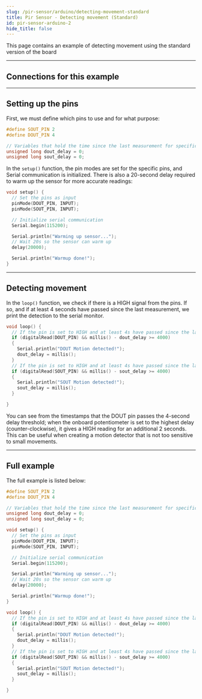 ```yaml
---
slug: /pir-sensor/arduino/detecting-movement-standard
title: Pir Sensor - Detecting movement (Standard)
id: pir-sensor-arduino-2
hide_title: false
---
```


This page contains an example of detecting movement using the standard version of the board

---

## Connections for this example

<CenteredImage src="/img/pir-sensor/connections_standard.png" alt="connections" />

---

## Setting up the pins

First, we must define which pins to use and for what purpose:

```cpp
#define SOUT_PIN 2
#define DOUT_PIN 4

// Variables that hold the time since the last measurement for specific pins
unsigned long dout_delay = 0;
unsigned long sout_delay = 0;
```

In the `setup()` function, the pin modes are set for the specific pins, and Serial communication is initialized. There is also a 20-second delay required to warm up the sensor for more accurate readings:

```cpp
void setup() {
  // Set the pins as input
  pinMode(DOUT_PIN, INPUT);
  pinMode(SOUT_PIN, INPUT);

  // Initialize serial communication
  Serial.begin(115200);

  Serial.println("Warming up sensor...");
  // Wait 20s so the sensor can warm up
  delay(20000);

  Serial.println("Warmup done!");
}
```

---

## Detecting movement

In the `loop()` function, we check if there is a HIGH signal from the pins. If so, and if at least 4 seconds have passed since the last measurement, we print the detection to the serial monitor.

```cpp
void loop() {
  // If the pin is set to HIGH and at least 4s have passed since the last measurement, print detection
  if (digitalRead(DOUT_PIN) && millis() - dout_delay >= 4000)
  {
    Serial.println("DOUT Motion detected!");
    dout_delay = millis();
  }
  // If the pin is set to HIGH and at least 4s have passed since the last measurement, print detection
  if (digitalRead(SOUT_PIN) && millis() - sout_delay >= 4000)
  {
    Serial.println("SOUT Motion detected!");
    sout_delay = millis();
  }

}
```

<CenteredImage src="/img/pir-sensor/output.png" alt="Motion detection on serial monitor" caption="Motion detection on serial monitor" width="100%" />

<InfoBox>

You can see from the timestamps that the DOUT pin passes the 4-second delay threshold; when the onboard potentiometer is set to the highest delay (counter-clockwise), it gives a HIGH reading for an additional 2 seconds. This can be useful when creating a motion detector that is not too sensitive to small movements.

</InfoBox>

---

## Full example

The full example is listed below:

```cpp
#define SOUT_PIN 2
#define DOUT_PIN 4

// Variables that hold the time since the last measurement for specific pins
unsigned long dout_delay = 0;
unsigned long sout_delay = 0;

void setup() {
  // Set the pins as input
  pinMode(DOUT_PIN, INPUT);
  pinMode(SOUT_PIN, INPUT);

  // Initialize serial communication
  Serial.begin(115200);

  Serial.println("Warming up sensor...");
  // Wait 20s so the sensor can warm up
  delay(20000);

  Serial.println("Warmup done!");
}

void loop() {
  // If the pin is set to HIGH and at least 4s have passed since the last measurement, print detection
  if (digitalRead(DOUT_PIN) && millis() - dout_delay >= 4000)
  {
    Serial.println("DOUT Motion detected!");
    dout_delay = millis();
  }
  // If the pin is set to HIGH and at least 4s have passed since the last measurement, print detection
  if (digitalRead(SOUT_PIN) && millis() - sout_delay >= 4000)
  {
    Serial.println("SOUT Motion detected!");
    sout_delay = millis();
  }

}
```